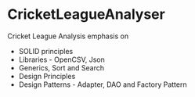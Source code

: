 # CricketLeagueAnalyser
Cricket League Analysis emphasis on
- SOLID principles
- Libraries - OpenCSV, Json
- Generics, Sort and Search
- Design Principles
- Design Patterns - Adapter, DAO and Factory Pattern 
